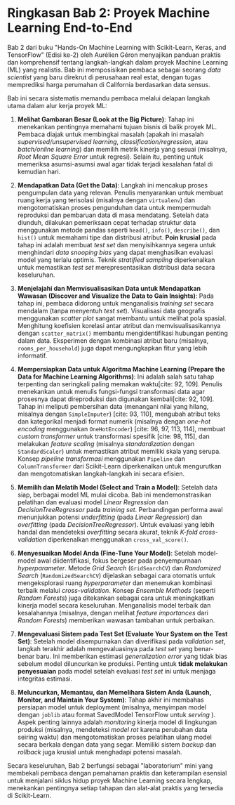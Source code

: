 # **Ringkasan Bab 2: Proyek Machine Learning End-to-End**

Bab 2 dari buku "Hands-On Machine Learning with Scikit-Learn, Keras, and TensorFlow" (Edisi ke-2) oleh Aurélien Géron menyajikan panduan praktis dan komprehensif tentang langkah-langkah dalam proyek Machine Learning (ML) yang realistis. Bab ini memposisikan pembaca sebagai seorang *data scientist* yang baru direkrut di perusahaan real estat, dengan tugas memprediksi harga perumahan di California berdasarkan data sensus.

Bab ini secara sistematis memandu pembaca melalui delapan langkah utama dalam alur kerja proyek ML:

1.  **Melihat Gambaran Besar (Look at the Big Picture)**: Tahap ini menekankan pentingnya memahami tujuan bisnis di balik proyek ML. Pembaca diajak untuk membingkai masalah (apakah ini masalah *supervised/unsupervised learning*, *classification/regression*, atau *batch/online learning*)  dan memilih metrik kinerja yang sesuai (misalnya, *Root Mean Square Error* untuk regresi). Selain itu, penting untuk memeriksa asumsi-asumsi awal agar tidak terjadi kesalahan fatal di kemudian hari.

2.  **Mendapatkan Data (Get the Data)**: Langkah ini mencakup proses pengumpulan data yang relevan. Penulis menyarankan untuk membuat ruang kerja yang terisolasi (misalnya dengan `virtualenv`)  dan mengotomatiskan proses pengunduhan data untuk mempermudah reproduksi dan pembaruan data di masa mendatang. Setelah data diunduh, dilakukan pemeriksaan cepat terhadap struktur data menggunakan metode pandas seperti `head()`, `info()`, `describe()`, dan `hist()` untuk memahami tipe dan distribusi atribut. **Poin krusial** pada tahap ini adalah membuat *test set* dan menyisihkannya segera untuk menghindari *data snooping bias* yang dapat menghasilkan evaluasi model yang terlalu optimis. Teknik *stratified sampling* diperkenalkan untuk memastikan *test set* merepresentasikan distribusi data secara keseluruhan.

3.  **Menjelajahi dan Memvisualisasikan Data untuk Mendapatkan Wawasan (Discover and Visualize the Data to Gain Insights)**: Pada tahap ini, pembaca didorong untuk menganalisis *training set* secara mendalam (tanpa menyentuh *test set*). Visualisasi data geografis menggunakan *scatter plot* sangat membantu untuk melihat pola spasial. Menghitung koefisien korelasi antar atribut  dan memvisualisasikannya dengan `scatter_matrix()` membantu mengidentifikasi hubungan penting dalam data. Eksperimen dengan kombinasi atribut baru (misalnya, `rooms_per_household`) juga dapat mengungkapkan fitur yang lebih informatif.

4.  **Mempersiapkan Data untuk Algoritma Machine Learning (Prepare the Data for Machine Learning Algorithms)**: Ini adalah salah satu tahap terpenting dan seringkali paling memakan waktu[cite: 92, 109]. Penulis menekankan untuk menulis fungsi-fungsi transformasi data agar prosesnya dapat direproduksi dan digunakan kembali[cite: 92, 109]. Tahap ini meliputi pembersihan data (menangani nilai yang hilang, misalnya dengan `SimpleImputer`) [cite: 93, 110], mengubah atribut teks dan kategorikal menjadi format numerik (misalnya dengan *one-hot encoding* menggunakan `OneHotEncoder`) [cite: 96, 97, 113, 114], membuat *custom transformer* untuk transformasi spesifik [cite: 98, 115], dan melakukan *feature scaling* (misalnya *standardization* dengan `StandardScaler`) untuk memastikan atribut memiliki skala yang serupa. Konsep *pipeline transformasi* menggunakan `Pipeline` dan `ColumnTransformer` dari Scikit-Learn diperkenalkan untuk mengurutkan dan mengotomatiskan langkah-langkah ini secara efisien.

5.  **Memilih dan Melatih Model (Select and Train a Model)**: Setelah data siap, berbagai model ML mulai dicoba. Bab ini mendemonstrasikan pelatihan dan evaluasi model *Linear Regression* dan *DecisionTreeRegressor* pada *training set*. Perbandingan performa awal menunjukkan potensi *underfitting* (pada *Linear Regression*) dan *overfitting* (pada *DecisionTreeRegressor*). Untuk evaluasi yang lebih handal dan mendeteksi *overfitting* secara akurat, teknik *K-fold cross-validation* diperkenalkan menggunakan `cross_val_score()`.

6.  **Menyesuaikan Model Anda (Fine-Tune Your Model)**: Setelah model-model awal diidentifikasi, fokus bergeser pada penyempurnaan *hyperparameter*. Metode *Grid Search* (`GridSearchCV`)  dan *Randomized Search* (`RandomizedSearchCV`)  dijelaskan sebagai cara otomatis untuk mengeksplorasi ruang *hyperparameter* dan menemukan kombinasi terbaik melalui *cross-validation*. Konsep *Ensemble Methods* (seperti *Random Forests*) juga ditekankan sebagai cara untuk meningkatkan kinerja model secara keseluruhan. Menganalisis model terbaik dan kesalahannya (misalnya, dengan melihat *feature importances* dari *Random Forests*) memberikan wawasan tambahan untuk perbaikan.

7.  **Mengevaluasi Sistem pada Test Set (Evaluate Your System on the Test Set)**: Setelah model disempurnakan dan diverifikasi pada *validation set*, langkah terakhir adalah mengevaluasinya pada *test set* yang benar-benar baru. Ini memberikan estimasi *generalization error* yang tidak bias sebelum model diluncurkan ke produksi. Penting untuk **tidak melakukan penyesuaian** pada model setelah evaluasi *test set* ini untuk menjaga integritas estimasi.

8.  **Meluncurkan, Memantau, dan Memelihara Sistem Anda (Launch, Monitor, and Maintain Your System)**: Tahap akhir ini membahas persiapan model untuk deployment (misalnya, menyimpan model dengan `joblib`  atau format SavedModel TensorFlow untuk *serving* ). Aspek penting lainnya adalah *monitoring* kinerja model di lingkungan produksi (misalnya, mendeteksi *model rot* karena perubahan data seiring waktu)  dan mengotomatiskan proses pelatihan ulang model secara berkala dengan data yang segar. Memiliki sistem *backup* dan *rollback* juga krusial untuk menghadapi potensi masalah.

Secara keseluruhan, Bab 2 berfungsi sebagai "laboratorium" mini yang membekali pembaca dengan pemahaman praktis dan keterampilan esensial untuk menjalani siklus hidup proyek Machine Learning secara lengkap, menekankan pentingnya setiap tahapan dan alat-alat praktis yang tersedia di Scikit-Learn.
